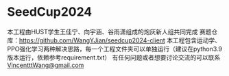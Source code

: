 # SeedCup2024
本工程由HUST学生王佳宁、向宇涵、谷雨潇组成的炮灰新人组共同完成
赛题仓库：https://github.com/WangYJian/seedcup2024-client
本工程包含运动学、PPO强化学习两种解决思路，每一个工程文件夹可以单独运行（建议在python3.9版本运行，依赖参考requirement.txt）
有任何问题或者想要讨论交流的可以联系 VincentttWang@gmail.com



